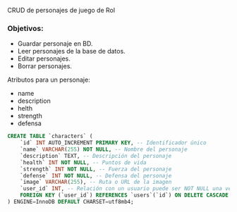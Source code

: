 CRUD de personajes de juego de Rol

### Objetivos:
- Guardar personaje en BD.
- Leer personajes de la base de datos.
- Editar personajes.
- Borrar personajes.

Atributos para un personaje:
- name
- description
- helth
- strength
- defensa

```SQL
CREATE TABLE `characters` (
    `id` INT AUTO_INCREMENT PRIMARY KEY, -- Identificador único
    `name` VARCHAR(255) NOT NULL, -- Nombre del personaje
    `description` TEXT, -- Descripción del personaje
    `health` INT NOT NULL, -- Puntos de vida
    `strength` INT NOT NULL, -- Fuerza del personaje
    `defense` INT NOT NULL, -- Defensa del personaje
    `image` VARCHAR(255), -- Ruta o URL de la imagen
    `user_id` INT, -- Relación con un usuario puede ser NOT NULL una vez implementado el inicio de sesión
    FOREIGN KEY (`user_id`) REFERENCES `users`(`id`) ON DELETE CASCADE -- Relación con la tabla de usuarios
) ENGINE=InnoDB DEFAULT CHARSET=utf8mb4;
```